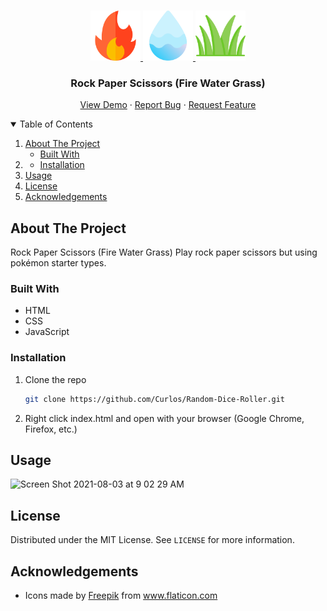<!--

<!-- PROJECT LOGO -->
<br />
<p align="center">
  <a href="https://github.com/Curlos/Rock-Paper-Scissors">
    <img src="icons/fire.png" alt="Logo" width="80" height="80">
    <img src="icons/water-drop.png" alt="Logo" width="80" height="80">
    <img src="icons/grass.png" alt="Logo" width="80" height="80">
  </a>

  <h3 align="center">Rock Paper Scissors (Fire Water Grass)</h3>

  <p align="center">
    <a href="https://fire-water-grass.vercel.app/">View Demo</a>
    ·
    <a href="https://github.com/Curlos/Rock-Paper-Scissors">Report Bug</a>
    ·
    <a href="https://github.com/Curlos/Rock-Paper-Scissors">Request Feature</a>
  </p>
</p>



<!-- TABLE OF CONTENTS -->
<details open="open">
  <summary>Table of Contents</summary>
  <ol>
    <li>
      <a href="#about-the-project">About The Project</a>
      <ul>
        <li><a href="#built-with">Built With</a></li>
      </ul>
    </li>
    <li>
      <ul>
        <li><a href="#installation">Installation</a></li>
      </ul>
    </li>
    <li><a href="#usage">Usage</a></li>
    <li><a href="#license">License</a></li>
    <li><a href="#acknowledgements">Acknowledgements</a></li>
  </ol>
</details>



<!-- ABOUT THE PROJECT -->
## About The Project

Rock Paper Scissors (Fire Water Grass)
Play rock paper scissors but using pokémon starter types.

### Built With

* HTML
* CSS
* JavaScript

### Installation

1. Clone the repo
   ```sh
   git clone https://github.com/Curlos/Random-Dice-Roller.git
   ```
2. Right click index.html and open with your browser (Google Chrome, Firefox, etc.)



<!-- USAGE EXAMPLES -->
## Usage

![Screen Shot 2021-08-03 at 9 02 29 AM](https://user-images.githubusercontent.com/41396365/128020092-d9193da6-fb59-4c24-873c-0098a9b7246b.png)

<!-- LICENSE -->
## License

Distributed under the MIT License. See `LICENSE` for more information.


<!-- ACKNOWLEDGEMENTS -->
## Acknowledgements
* <div>Icons made by <a href="https://www.freepik.com" title="Freepik">Freepik</a> from <a href="https://www.flaticon.com/" title="Flaticon">www.flaticon.com</a></div>
